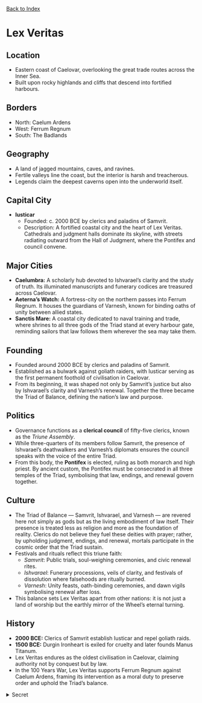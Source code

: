 [Back to Index](../../Geography.md) 
# Lex Veritas


## Location
- Eastern coast of Caelovar, overlooking the great trade routes across the Inner Sea.
- Built upon rocky highlands and cliffs that descend into fortified harbours.

## Borders
- North: Caelum Ardens
- West: Ferrum Regnum
- South: The Badlands

## Geography
- A land of jagged mountains, caves, and ravines.
- Fertile valleys line the coast, but the interior is harsh and treacherous.
- Legends claim the deepest caverns open into the underworld itself.

## Capital City
- **Iusticar**
  - Founded: c. 2000 BCE by clerics and paladins of Samvrit.
  - Description: A fortified coastal city and the heart of Lex Veritas. Cathedrals and judgment halls dominate its skyline, with streets radiating outward from the Hall of Judgment, where the Pontifex and council convene.

## Major Cities
- **Caelumbra:** A scholarly hub devoted to Ishvarael’s clarity and the study of truth. Its illuminated manuscripts and funerary codices are treasured across Caelovar.
- **Aeterna’s Watch:** A fortress-city on the northern passes into Ferrum Regnum. It houses the guardians of Varnesh, known for binding oaths of unity between allied states.
- **Sanctis Mare:** A coastal city dedicated to naval training and trade, where shrines to all three gods of the Triad stand at every harbour gate, reminding sailors that law follows them wherever the sea may take them.

## Founding
- Founded around 2000 BCE by clerics and paladins of Samvrit.
- Established as a bulwark against goliath raiders, with Iusticar serving as the first permanent foothold of civilisation in Caelovar.
- From its beginning, it was shaped not only by Samvrit’s justice but also by Ishvarael’s clarity and Varnesh’s renewal. Together the three became the Triad of Balance, defining the nation’s law and purpose.

## Politics
- Governance functions as a **clerical council** of fifty-five clerics, known as the *Triune Assembly*.
- While three-quarters of its members follow Samvrit, the presence of Ishvarael’s deathwalkers and Varnesh’s diplomats ensures the council speaks with the voice of the entire Triad.
- From this body, the **Pontifex** is elected, ruling as both monarch and high priest. By ancient custom, the Pontifex must be consecrated in all three temples of the Triad, symbolising that law, endings, and renewal govern together.

## Culture
- The Triad of Balance — Samvrit, Ishvarael, and Varnesh — are revered here not simply as gods but as the living embodiment of law itself. Their presence is treated less as religion and more as the foundation of reality. Clerics do not believe they fuel these deities with prayer; rather, by upholding judgment, endings, and renewal, mortals participate in the cosmic order that the Triad sustain.
- Festivals and rituals reflect this triune faith:
  - *Samvrit*: Public trials, soul-weighing ceremonies, and civic renewal rites.
  - *Ishvarael*: Funerary processions, veils of clarity, and festivals of dissolution where falsehoods are ritually burned.
  - *Varnesh*: Unity feasts, oath-binding ceremonies, and dawn vigils symbolising renewal after loss.
- This balance sets Lex Veritas apart from other nations: it is not just a land of worship but the earthly mirror of the Wheel’s eternal turning.

## History
- **2000 BCE:** Clerics of Samvrit establish Iusticar and repel goliath raids.
- **1500 BCE:** Durgin Ironheart is exiled for cruelty and later founds Manus Titanum.
- Lex Veritas endures as the oldest civilisation in Caelovar, claiming authority not by conquest but by law.
- In the 100 Years War, Lex Veritas supports Ferrum Regnum against Caelum Ardens, framing its intervention as a moral duty to preserve order and uphold the Triad’s balance.

<details><summary>Secret</summary>
- The Triad’s presence is strongest here, tied directly to the Wheel of Return. Rituals of judgment, endings, and renewal are not symbolic but enactments that resonate with the Wheel itself.
- Some clerics whisper that Aurelion Threx’s fire has dimmed since the Great Silence. They cannot prove this, nor would they dare voice such suspicion openly, but subtle changes in his Judges’ proclamations have left seeds of doubt.
- In truth, the clergy do not know the depth of his weakness. Only the gods themselves perceive how fragile he has become.
- Ancient caverns beneath the land are said to hold remnants of pre-Reset eras, sealed by divine command of the Triad to prevent their corruption from re-entering the cycle.
</details>
